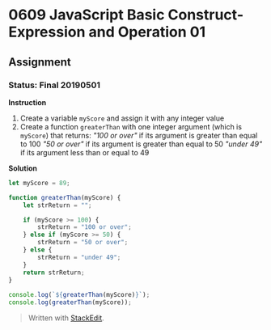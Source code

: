 # 0609 JavaScript Basic Construct- Expression and Operation 01
## Assignment
### Status: Final 20190501

**Instruction**
 1. Create a variable `myScore` and assign it with any integer value
 2. Create a function `greaterThan` with one integer argument (which is `myScore`) that returns: *"100 or over"* if its argument is greater than equal to 100 *"50 or over"* if its argument is greater than equal to 50 *"under 49"* if its argument less than or equal to 49

**Solution**
```JavaScript
let myScore = 89;

function greaterThan(myScore) {
	let strReturn = "";

	if (myScore >= 100) {
		strReturn = "100 or over";
	} else if (myScore >= 50) {
		strReturn = "50 or over";
	} else {
		strReturn = "under 49";
	}
	return strReturn;
}
 
console.log(`${greaterThan(myScore)}`);
console.log(greaterThan(myScore));
```

> Written with [StackEdit](https://stackedit.io/).